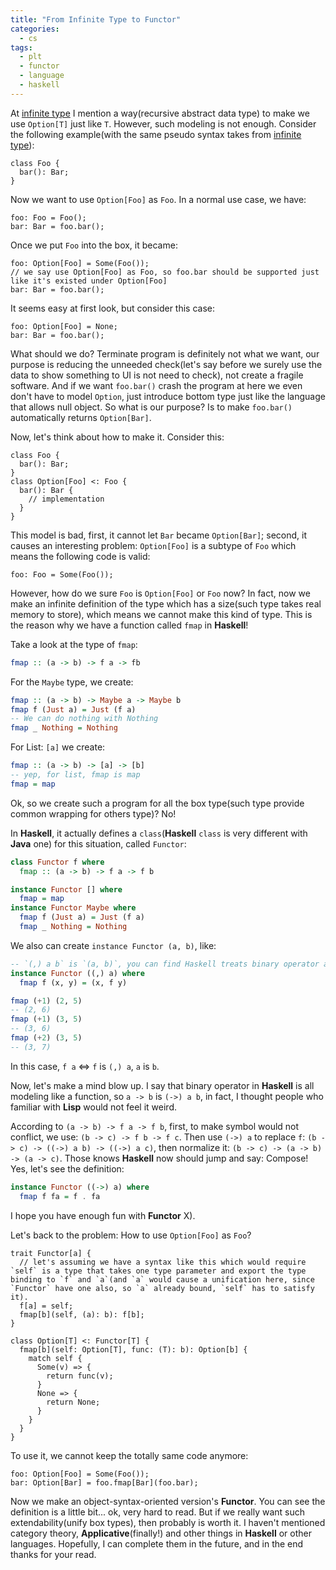 ```yaml
---
title: "From Infinite Type to Functor"
categories:
  - cs
tags:
  - plt
  - functor
  - language
  - haskell
---
```


At [infinite type](https://dannypsnl.github.io/docs/cs/infinite-type/) I mention a way(recursive abstract data type) to make we use `Option[T]` just like `T`. However, such modeling is not enough. Consider the following example(with the same pseudo syntax takes from [infinite type](https://dannypsnl.github.io/docs/cs/infinite-type/)):

```
class Foo {
  bar(): Bar;
}
```

Now we want to use `Option[Foo]` as `Foo`. In a normal use case, we have:

```
foo: Foo = Foo();
bar: Bar = foo.bar();
```

Once we put `Foo` into the box, it became:

```
foo: Option[Foo] = Some(Foo());
// we say use Option[Foo] as Foo, so foo.bar should be supported just like it's existed under Option[Foo]
bar: Bar = foo.bar();
```

It seems easy at first look, but consider this case:

```
foo: Option[Foo] = None;
bar: Bar = foo.bar();
```

What should we do? Terminate program is definitely not what we want, our purpose is reducing the unneeded check(let's say before we surely use the data to show something to UI is not need to check), not create a fragile software. And if we want `foo.bar()` crash the program at here we even don't have to model `Option`, just introduce bottom type just like the language that allows null object. So what is our purpose? Is to make `foo.bar()` automatically returns `Option[Bar]`.

Now, let's think about how to make it. Consider this:

```
class Foo {
  bar(): Bar;
}
class Option[Foo] <: Foo {
  bar(): Bar {
    // implementation
  }
}
```

This model is bad, first, it cannot let `Bar` became `Option[Bar]`; second, it causes an interesting problem: `Option[Foo]` is a subtype of `Foo` which means the following code is valid:

```
foo: Foo = Some(Foo());
```

However, how do we sure `Foo` is `Option[Foo]` or `Foo` now? In fact, now we make an infinite definition of the type which has a size(such type takes real memory to store), which means we cannot make this kind of type. This is the reason why we have a function called `fmap` in **Haskell**!

Take a look at the type of `fmap`:

```hs
fmap :: (a -> b) -> f a -> fb
```

For the `Maybe` type, we create:

```hs
fmap :: (a -> b) -> Maybe a -> Maybe b
fmap f (Just a) = Just (f a)
-- We can do nothing with Nothing
fmap _ Nothing = Nothing
```

For List: `[a]` we create:

```hs
fmap :: (a -> b) -> [a] -> [b]
-- yep, for list, fmap is map
fmap = map
```

Ok, so we create such a program for all the box type(such type provide common wrapping for others type)? No!

In **Haskell**, it actually defines a `class`(**Haskell** `class` is very different with **Java** one) for this situation, called `Functor`:

```hs
class Functor f where
  fmap :: (a -> b) -> f a -> f b

instance Functor [] where
  fmap = map
instance Functor Maybe where
  fmap f (Just a) = Just (f a)
  fmap _ Nothing = Nothing
```

We also can create `instance Functor (a, b)`, like:

```hs
-- `(,) a b` is `(a, b)`, you can find Haskell treats binary operator as a function takes two parameters everywhere(if I'm wrong, tell me)
instance Functor ((,) a) where
  fmap f (x, y) = (x, f y)

fmap (+1) (2, 5)
-- (2, 6)
fmap (+1) (3, 5)
-- (3, 6)
fmap (+2) (3, 5)
-- (3, 7)
```

In this case, `f a` <=> `f` is `(,) a`, `a` is `b`.

Now, let's make a mind blow up. I say that binary operator in **Haskell** is all modeling like a function, so `a -> b` is `(->) a b`, in fact, I thought people who familiar with **Lisp** would not feel it weird.

According to `(a -> b) -> f a -> f b`, first, to make symbol would not conflict, we use: `(b -> c) -> f b -> f c`. Then use `(->) a` to replace `f`: `(b -> c) -> ((->) a b) -> ((->) a c)`, then normalize it: `(b -> c) -> (a -> b) -> (a -> c)`. Those knows **Haskell** now should jump and say: Compose! Yes, let's see the definition:

```hs
instance Functor ((->) a) where
  fmap f fa = f . fa
```

I hope you have enough fun with **Functor** X).

Let's back to the problem: How to use `Option[Foo]` as `Foo`?

```
trait Functor[a] {
  // let's assuming we have a syntax like this which would require `self` is a type that takes one type parameter and export the type binding to `f` and `a`(and `a` would cause a unification here, since `Functor` have one also, so `a` already bound, `self` has to satisfy it).
  f[a] = self;
  fmap[b](self, (a): b): f[b];
}

class Option[T] <: Functor[T] {
  fmap[b](self: Option[T], func: (T): b): Option[b] {
    match self {
      Some(v) => {
        return func(v);
      }
      None => {
        return None;
      }
    }
  }
}
```

To use it, we cannot keep the totally same code anymore:

```
foo: Option[Foo] = Some(Foo());
bar: Option[Bar] = foo.fmap[Bar](foo.bar);
```

Now we make an object-syntax-oriented version's **Functor**. You can see the definition is a little bit... ok, very hard to read. But if we really want such extendability(unify box types), then probably is worth it. I haven't mentioned category theory, **Applicative**(finally!) and other things in **Haskell** or other languages. Hopefully, I can complete them in the future, and in the end thanks for your read.
